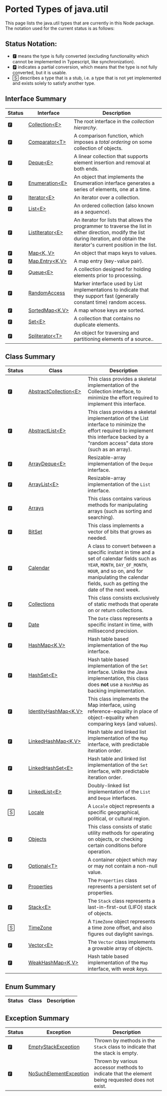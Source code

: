 # Ported Types of java.util

This page lists the java.util types that are currently in this Node package. The notation used for the current status is as follows:

## Status Notation:
- 🅵 means the type is fully converted (excluding functionality which cannot be implemented in Typescript, like synchronization).
- 🅿 indicates a partial conversion, which means that the type is not fully converted, but it is usable.
- 🅂 describes a type that is a stub, i.e. a type that is not yet implemented and exists solely to satisfy another type.

## Interface Summary

|Status|Interface|Description|
|---|---|---|
|🅵|[Collection\<E>](https://docs.oracle.com/en/java/javase/11/docs/api/java.base/java/util/Collection.html)|The root interface in the *collection hierarchy*.|
|🅵|[Comparator\<T>](https://docs.oracle.com/en/java/javase/11/docs/api/java.base/java/util/Comparator.html)|A comparison function, which imposes a *total ordering* on some collection of objects.|
|🅵|[Deque\<E>](https://docs.oracle.com/en/java/javase/11/docs/api/java.base/java/util/Deque.html)|A linear collection that supports element insertion and removal at both ends.|
|🅵|[Enumeration\<E>](https://docs.oracle.com/en/java/javase/11/docs/api/java.base/java/util/Enumeration.html)|An object that implements the Enumeration interface generates a series of elements, one at a time.|
|🅵|[Iterator\<E>](https://docs.oracle.com/en/java/javase/11/docs/api/java.base/java/util/Iterator.html)|An iterator over a collection.|
|🅵|[List\<E>](https://docs.oracle.com/en/java/javase/11/docs/api/java.base/java/util/List.html)|An ordered collection (also known as a *sequence*).|
|🅵|[ListIterator\<E>](https://docs.oracle.com/en/java/javase/11/docs/api/java.base/java/util/ListIterator.html)|An iterator for lists that allows the programmer to traverse the list in either direction, modify the list during iteration, and obtain the iterator's current position in the list.|
|🅵|[Map\<K, V>](https://docs.oracle.com/en/java/javase/11/docs/api/java.base/java/util/Map.html)|An object that maps keys to values.|
|🅵|[Map.Entry\<K,V>](https://docs.oracle.com/en/java/javase/11/docs/api/java.base/java/util/Map.Entry.html)|A map entry (key-value pair).|
|🅵|[Queue\<E>](https://docs.oracle.com/en/java/javase/11/docs/api/java.base/java/util/Queue.html)|A collection designed for holding elements prior to processing.|
|🅵|[RandomAccess](https://docs.oracle.com/en/java/javase/11/docs/api/java.base/java/util/RandomAccess.html)|Marker interface used by List implementations to indicate that they support fast (generally constant time) random access.|
|🅵|[SortedMap\<K,V>](https://docs.oracle.com/en/java/javase/11/docs/api/java.base/java/util/SortedMap.html)|A map whose keys are sorted.|
|🅵|[Set\<E>](https://docs.oracle.com/en/java/javase/11/docs/api/java.base/java/util/Set.html)|A collection that contains no duplicate elements.|
|🅵|[Spliterator\<T>](https://docs.oracle.com/en/java/javase/11/docs/api/java.base/java/util/Spliterator.html)|An object for traversing and partitioning elements of a source..|

## Class Summary

|Status|Class|Description|
|---|---|---|
|🅵|[AbstractCollection\<E>](https://docs.oracle.com/en/java/javase/11/docs/api/java.base/java/util/AbstractCollection.html)|This class provides a skeletal implementation of the Collection interface, to minimize the effort required to implement this interface.|
|🅵|[AbstractList\<E>](https://docs.oracle.com/en/java/javase/11/docs/api/java.base/java/util/AbstractList.html)|This class provides a skeletal implementation of the List interface to minimize the effort required to implement this interface backed by a "random access" data store (such as an array).|
|🅵|[ArrayDeque\<E>](https://docs.oracle.com/en/java/javase/11/docs/api/java.base/java/util/ArrayDeque.html)|Resizable-array implementation of the `Deque` interface.|
|🅵|[ArrayList\<E>](https://docs.oracle.com/en/java/javase/11/docs/api/java.base/java/util/ArrayList.html)|Resizable-array implementation of the `List` interface.|
|🅵|[Arrays](https://docs.oracle.com/en/java/javase/11/docs/api/java.base/java/util/Arrays.html)|This class contains various methods for manipulating arrays (such as sorting and searching).|
|🅵|[BitSet](https://docs.oracle.com/en/java/javase/11/docs/api/java.base/java/util/BitSet.html)|This class implements a vector of bits that grows as needed.|
|🅵|[Calendar](https://docs.oracle.com/en/java/javase/11/docs/api/java.base/java/util/Calendar.html)|A class to convert between a specific instant in time and a set of calendar fields such as `YEAR`, `MONTH`, `DAY_OF_MONTH`, `HOUR`, and so on, and for manipulating the calendar fields, such as getting the date of the next week.|
|🅿|[Collections](https://docs.oracle.com/en/java/javase/11/docs/api/java.base/java/util/Collections.html)|This class consists exclusively of static methods that operate on or return collections.|
|🅵|[Date](https://docs.oracle.com/en/java/javase/11/docs/api/java.base/java/util/Date.html)|The `Date` class represents a specific instant in time, with millisecond precision.|
|🅵|[HashMap\<K,V>](https://docs.oracle.com/en/java/javase/11/docs/api/java.base/java/util/HashMap.html)|Hash table based implementation of the `Map` interface.|
|🅵|[HashSet\<E>](https://docs.oracle.com/en/java/javase/11/docs/api/java.base/java/util/HashSet.html)|Hash table based implementation of the `Set` interface. Unlike the Java implementation, this class does **not** use a `HashMap` as backing implementation.|
|🅵|[IdentityHashMap\<K,V>](https://docs.oracle.com/en/java/javase/11/docs/api/java.base/java/util/IdentityHashMap.html)|This class implements the Map interface, using reference-equality in place of object-equality when comparing keys (and values).|
|🅵|[LinkedHashMap\<K,V>](https://docs.oracle.com/en/java/javase/11/docs/api/java.base/java/util/LinkedHashMap.html)|Hash table and linked list implementation of the `Map` interface, with predictable iteration order.|
|🅵|[LinkedHashSet\<E>](https://docs.oracle.com/en/java/javase/11/docs/api/java.base/java/util/LinkedHashSet.html)|Hash table and linked list implementation of the `Set` interface, with predictable iteration order.|
|🅵|[LinkedList\<E>](https://docs.oracle.com/en/java/javase/11/docs/api/java.base/java/util/LinkedList.html)|Doubly-linked list implementation of the `List` and `Deque` interfaces.|
|🅂|[Locale](https://docs.oracle.com/en/java/javase/11/docs/api/java.base/java/util/Locale.html)|A `Locale` object represents a specific geographical, political, or cultural region.|
|🅿|[Objects](https://docs.oracle.com/en/java/javase/11/docs/api/java.base/java/util/Objects.html)|This class consists of static utility methods for operating on objects, or checking certain conditions before operation.|
|🅿|[Optional\<T>](https://docs.oracle.com/en/java/javase/11/docs/api/java.base/java/util/Optional.html)|A container object which may or may not contain a non-null value.|
|🅵|[Properties](https://docs.oracle.com/en/java/javase/11/docs/api/java.base/java/util/Properties.html)|The `Properties` class represents a persistent set of properties.|
|🅵|[Stack\<E>](https://docs.oracle.com/en/java/javase/11/docs/api/java.base/java/util/Stack.html)|The `Stack` class represents a last-in-first-out (LIFO) stack of objects.|
|🅂|[TimeZone](https://docs.oracle.com/en/java/javase/11/docs/api/java.base/java/util/TimeZone.html)|A `TimeZone` object represents a time zone offset, and also figures out daylight savings.|
|🅵|[Vector\<E>](https://docs.oracle.com/en/java/javase/11/docs/api/java.base/java/util/Vector.html)|The `Vector` class implements a growable array of objects.|
|🅵|[WeakHashMap\<K,V>](https://docs.oracle.com/en/java/javase/11/docs/api/java.base/java/util/WeakHashMap.html)|Hash table based implementation of the `Map` interface, with *weak keys*.|

## Enum Summary

|Status|Class|Description|
|---|---|---|


## Exception Summary

|Status|Exception|Description|
|---|---|---|
|🅵|[EmptyStackException](https://docs.oracle.com/en/java/javase/11/docs/api/java.base/java/util/EmptyStackException.html)|Thrown by methods in the `Stack` class to indicate that the stack is empty.|
|🅵|[NoSuchElementException](https://docs.oracle.com/en/java/javase/11/docs/api/java.base/java/util/NoSuchElementException.html)|Thrown by various accessor methods to indicate that the element being requested does not exist.|
